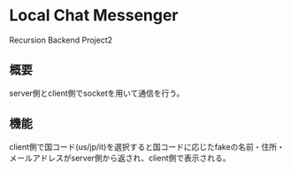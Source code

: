 # Local Chat Messenger
Recursion Backend Project2

## 概要
server側とclient側でsocketを用いて通信を行う。

## 機能
client側で国コード(us/jp/it)を選択すると国コードに応じたfakeの名前・住所・メールアドレスがserver側から返され、client側で表示される。